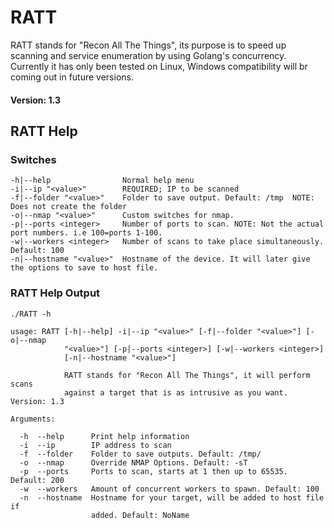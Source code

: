 # RATT

RATT stands for "Recon All The Things", its purpose is to speed up scanning and service enumeration by using Golang's concurrency.  Currently it has only been tested on Linux, Windows compatibility will br coming out in future versions.

#### Version: 1.3

## RATT Help

### Switches

```
-h|--help                Normal help menu
-i|--ip "<value>"        REQUIRED; IP to be scanned
-f|--folder "<value>"    Folder to save output. Default: /tmp  NOTE: Does not create the folder
-o|--nmap "<value>"      Custom switches for nmap.
-p|--ports <integer>     Number of ports to scan. NOTE: Not the actual port numbers. i.e 100=ports 1-100.
-w|--workers <integer>   Number of scans to take place simultaneously. Default: 100
-n|--hostname "<value>"  Hostname of the device. It will later give the options to save to host file.
```

### RATT Help Output

```
./RATT -h

usage: RATT [-h|--help] -i|--ip "<value>" [-f|--folder "<value>"] [-o|--nmap
            "<value>"] [-p|--ports <integer>] [-w|--workers <integer>]
            [-n|--hostname "<value>"]

            RATT stands for "Recon All The Things", it will perform scans
            against a target that is as intrusive as you want. Version: 1.3

Arguments:

  -h  --help      Print help information
  -i  --ip        IP address to scan
  -f  --folder    Folder to save outputs. Default: /tmp/
  -o  --nmap      Override NMAP Options. Default: -sT
  -p  --ports     Ports to scan, starts at 1 then up to 65535. Default: 200
  -w  --workers   Amount of concurrent workers to spawn. Default: 100
  -n  --hostname  Hostname for your target, will be added to host file if
                  added. Default: NoName
```
